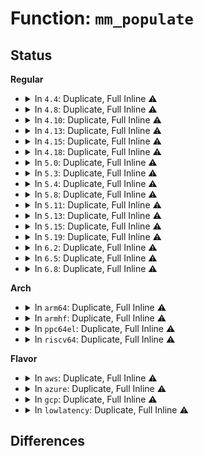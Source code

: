 # Function: <code>mm_populate</code>

## Status
<b>Regular</b>
<ul>
<li>
<details>
<summary>In <code>4.4</code>: Duplicate, Full Inline ⚠️</summary>

**Collision:** Static Duplication

**Inline:** Full

**Transformation:** False

**Instances:**

```
In arch/x86/mm/mpx.c (ffffffff81075e4c)
Location: include/linux/mm.h:1952
Inline: True
Inline callers:
  - arch/x86/mm/mpx.c:mpx_handle_bd_fault
```
```
In mm/util.c (ffffffff811ac018)
Location: include/linux/mm.h:1952
Inline: True
Inline callers:
  - mm/util.c:vm_mmap_pgoff
```
```
In mm/mlock.c (ffffffff811c3cdd)
Location: include/linux/mm.h:1952
Inline: True
Inline callers:
  - mm/mlock.c:SyS_mlockall
```
```
In mm/mmap.c (ffffffff811c6c7c)
Location: include/linux/mm.h:1952
Inline: True
Inline callers:
  - mm/mmap.c:vm_brk
  - mm/mmap.c:SyS_brk
  - mm/mmap.c:SyS_remap_file_pages
```
```
In mm/mremap.c (ffffffff811c9e57)
Location: include/linux/mm.h:1952
Inline: True
Inline callers:
  - mm/mremap.c:SyS_mremap
```
```
In ipc/shm.c (ffffffff8132b712)
Location: include/linux/mm.h:1952
Inline: True
Inline callers:
  - ipc/shm.c:do_shmat
```
</details>
</li>
<li>
<details>
<summary>In <code>4.8</code>: Duplicate, Full Inline ⚠️</summary>

**Collision:** Static Duplication

**Inline:** Full

**Transformation:** False

**Instances:**

```
In arch/x86/mm/mpx.c (ffffffff8107738c)
Location: include/linux/mm.h:2073
Inline: True
Inline callers:
  - arch/x86/mm/mpx.c:mpx_handle_bd_fault
```
```
In mm/util.c (ffffffff811c4c83)
Location: include/linux/mm.h:2073
Inline: True
Inline callers:
  - mm/util.c:vm_mmap_pgoff
```
```
In mm/mlock.c (ffffffff811dfb0b)
Location: include/linux/mm.h:2073
Inline: True
Inline callers:
  - mm/mlock.c:SyS_mlockall
```
```
In mm/mmap.c (ffffffff811e33d0)
Location: include/linux/mm.h:2073
Inline: True
Inline callers:
  - mm/mmap.c:vm_brk
  - mm/mmap.c:SyS_remap_file_pages
  - mm/mmap.c:SyS_brk
```
```
In mm/mremap.c (ffffffff811e650f)
Location: include/linux/mm.h:2073
Inline: True
Inline callers:
  - mm/mremap.c:SyS_mremap
```
```
In ipc/shm.c (ffffffff81360428)
Location: include/linux/mm.h:2073
Inline: True
Inline callers:
  - ipc/shm.c:do_shmat
```
</details>
</li>
<li>
<details>
<summary>In <code>4.10</code>: Duplicate, Full Inline ⚠️</summary>

**Collision:** Static Duplication

**Inline:** Full

**Transformation:** False

**Instances:**

```
In arch/x86/mm/mpx.c (ffffffff8107af3c)
Location: include/linux/mm.h:2059
Inline: True
Inline callers:
  - arch/x86/mm/mpx.c:mpx_handle_bd_fault
```
```
In mm/util.c (ffffffff811d4d93)
Location: include/linux/mm.h:2059
Inline: True
Inline callers:
  - mm/util.c:vm_mmap_pgoff
```
```
In mm/mlock.c (ffffffff811efa5f)
Location: include/linux/mm.h:2059
Inline: True
Inline callers:
  - mm/mlock.c:SyS_mlockall
```
```
In mm/mmap.c (ffffffff811f33b0)
Location: include/linux/mm.h:2059
Inline: True
Inline callers:
  - mm/mmap.c:vm_brk
  - mm/mmap.c:SyS_remap_file_pages
  - mm/mmap.c:SyS_brk
```
```
In mm/mremap.c (ffffffff811f67d5)
Location: include/linux/mm.h:2059
Inline: True
Inline callers:
  - mm/mremap.c:SyS_mremap
```
```
In ipc/shm.c (ffffffff81376c46)
Location: include/linux/mm.h:2059
Inline: True
Inline callers:
  - ipc/shm.c:do_shmat
```
</details>
</li>
<li>
<details>
<summary>In <code>4.13</code>: Duplicate, Full Inline ⚠️</summary>

**Collision:** Static Duplication

**Inline:** Full

**Transformation:** False

**Instances:**

```
In arch/x86/mm/mpx.c (ffffffff8107974d)
Location: include/linux/mm.h:2136
Inline: True
Inline callers:
  - arch/x86/mm/mpx.c:mpx_handle_bd_fault
```
```
In mm/util.c (ffffffff811ddbd9)
Location: include/linux/mm.h:2136
Inline: True
Inline callers:
  - mm/util.c:vm_mmap_pgoff
```
```
In mm/mlock.c (ffffffff811fa98a)
Location: include/linux/mm.h:2136
Inline: True
Inline callers:
  - mm/mlock.c:SyS_mlockall
```
```
In mm/mmap.c (ffffffff811fe1d0)
Location: include/linux/mm.h:2136
Inline: True
Inline callers:
  - mm/mmap.c:vm_brk_flags
  - mm/mmap.c:SyS_remap_file_pages
  - mm/mmap.c:SyS_brk
```
```
In mm/mremap.c (ffffffff812016e3)
Location: include/linux/mm.h:2136
Inline: True
Inline callers:
  - mm/mremap.c:SyS_mremap
```
```
In ipc/shm.c (ffffffff8138a767)
Location: include/linux/mm.h:2136
Inline: True
Inline callers:
  - ipc/shm.c:do_shmat
```
</details>
</li>
<li>
<details>
<summary>In <code>4.15</code>: Duplicate, Full Inline ⚠️</summary>

**Collision:** Static Duplication

**Inline:** Full

**Transformation:** False

**Instances:**

```
In arch/x86/mm/mpx.c (ffffffff8107f961)
Location: include/linux/mm.h:2245
Inline: True
Inline callers:
  - arch/x86/mm/mpx.c:mpx_handle_bd_fault
```
```
In mm/util.c (ffffffff811f3659)
Location: include/linux/mm.h:2245
Inline: True
Inline callers:
  - mm/util.c:vm_mmap_pgoff
```
```
In mm/mlock.c (ffffffff81212e5b)
Location: include/linux/mm.h:2245
Inline: True
Inline callers:
  - mm/mlock.c:SyS_mlockall
```
```
In mm/mmap.c (ffffffff81216780)
Location: include/linux/mm.h:2245
Inline: True
Inline callers:
  - mm/mmap.c:vm_brk_flags
  - mm/mmap.c:SyS_remap_file_pages
  - mm/mmap.c:SyS_brk
```
```
In mm/mremap.c (ffffffff8121a0a3)
Location: include/linux/mm.h:2245
Inline: True
Inline callers:
  - mm/mremap.c:SyS_mremap
```
```
In ipc/shm.c (ffffffff813af8dd)
Location: include/linux/mm.h:2245
Inline: True
Inline callers:
  - ipc/shm.c:do_shmat
```
</details>
</li>
<li>
<details>
<summary>In <code>4.18</code>: Duplicate, Full Inline ⚠️</summary>

**Collision:** Static Duplication

**Inline:** Full

**Transformation:** False

**Instances:**

```
In arch/x86/mm/mpx.c (ffffffff81082a71)
Location: include/linux/mm.h:2334
Inline: True
Inline callers:
  - arch/x86/mm/mpx.c:mpx_handle_bd_fault
```
```
In mm/util.c (ffffffff81214919)
Location: include/linux/mm.h:2334
Inline: True
Inline callers:
  - mm/util.c:vm_mmap_pgoff
```
```
In mm/mlock.c (ffffffff81233e32)
Location: include/linux/mm.h:2334
Inline: True
Inline callers:
  - mm/mlock.c:__ia32_sys_mlockall
  - mm/mlock.c:__x64_sys_mlockall
```
```
In mm/mmap.c (ffffffff81237562)
Location: include/linux/mm.h:2334
Inline: True
Inline callers:
  - mm/mmap.c:vm_brk_flags
  - mm/mmap.c:__ia32_sys_remap_file_pages
  - mm/mmap.c:__x64_sys_remap_file_pages
  - mm/mmap.c:__ia32_sys_brk
  - mm/mmap.c:__x64_sys_brk
```
```
In mm/mremap.c (ffffffff8123ba63)
Location: include/linux/mm.h:2334
Inline: True
Inline callers:
  - mm/mremap.c:__ia32_sys_mremap
  - mm/mremap.c:__x64_sys_mremap
```
```
In ipc/shm.c (ffffffff813df7a8)
Location: include/linux/mm.h:2334
Inline: True
Inline callers:
  - ipc/shm.c:do_shmat
```
</details>
</li>
<li>
<details>
<summary>In <code>5.0</code>: Duplicate, Full Inline ⚠️</summary>

**Collision:** Static Duplication

**Inline:** Full

**Transformation:** False

**Instances:**

```
In arch/x86/mm/mpx.c (ffffffff81089621)
Location: include/linux/mm.h:2407
Inline: True
Inline callers:
  - arch/x86/mm/mpx.c:mpx_handle_bd_fault
```
```
In mm/util.c (ffffffff812277f9)
Location: include/linux/mm.h:2407
Inline: True
Inline callers:
  - mm/util.c:vm_mmap_pgoff
```
```
In mm/mlock.c (ffffffff81247402)
Location: include/linux/mm.h:2407
Inline: True
Inline callers:
  - mm/mlock.c:__ia32_sys_mlockall
  - mm/mlock.c:__x64_sys_mlockall
```
```
In mm/mmap.c (ffffffff8124ae32)
Location: include/linux/mm.h:2407
Inline: True
Inline callers:
  - mm/mmap.c:vm_brk_flags
  - mm/mmap.c:__ia32_sys_remap_file_pages
  - mm/mmap.c:__x64_sys_remap_file_pages
  - mm/mmap.c:__ia32_sys_brk
  - mm/mmap.c:__x64_sys_brk
```
```
In mm/mremap.c (ffffffff8124fe60)
Location: include/linux/mm.h:2407
Inline: True
Inline callers:
  - mm/mremap.c:__ia32_sys_mremap
  - mm/mremap.c:__x64_sys_mremap
```
```
In ipc/shm.c (ffffffff813f9ee4)
Location: include/linux/mm.h:2407
Inline: True
Inline callers:
  - ipc/shm.c:do_shmat
```
</details>
</li>
<li>
<details>
<summary>In <code>5.3</code>: Duplicate, Full Inline ⚠️</summary>

**Collision:** Static Duplication

**Inline:** Full

**Transformation:** False

**Instances:**

```
In arch/x86/mm/mpx.c (ffffffff8108d763)
Location: include/linux/mm.h:2402
Inline: True
Inline callers:
  - arch/x86/mm/mpx.c:mpx_handle_bd_fault
```
```
In mm/util.c (ffffffff8123759b)
Location: include/linux/mm.h:2402
Inline: True
Inline callers:
  - mm/util.c:vm_mmap_pgoff
```
```
In mm/mlock.c (ffffffff81259630)
Location: include/linux/mm.h:2402
Inline: True
Inline callers:
  - mm/mlock.c:__ia32_sys_mlockall
  - mm/mlock.c:__x64_sys_mlockall
```
```
In mm/mmap.c (ffffffff8125d1f3)
Location: include/linux/mm.h:2402
Inline: True
Inline callers:
  - mm/mmap.c:vm_brk_flags
  - mm/mmap.c:__ia32_sys_remap_file_pages
  - mm/mmap.c:__x64_sys_remap_file_pages
  - mm/mmap.c:__ia32_sys_brk
  - mm/mmap.c:__x64_sys_brk
```
```
In mm/mremap.c (ffffffff81261f8f)
Location: include/linux/mm.h:2402
Inline: True
Inline callers:
  - mm/mremap.c:__ia32_sys_mremap
  - mm/mremap.c:__x64_sys_mremap
```
```
In ipc/shm.c (ffffffff8142642e)
Location: include/linux/mm.h:2402
Inline: True
Inline callers:
  - ipc/shm.c:do_shmat
```
</details>
</li>
<li>
<details>
<summary>In <code>5.4</code>: Duplicate, Full Inline ⚠️</summary>

**Collision:** Static Duplication

**Inline:** Full

**Transformation:** False

**Instances:**

```
In arch/x86/mm/mpx.c (ffffffff8108e3c3)
Location: include/linux/mm.h:2376
Inline: True
Inline callers:
  - arch/x86/mm/mpx.c:mpx_handle_bd_fault
```
```
In mm/util.c (ffffffff812457eb)
Location: include/linux/mm.h:2376
Inline: True
Inline callers:
  - mm/util.c:vm_mmap_pgoff
```
```
In mm/mlock.c (ffffffff81267b00)
Location: include/linux/mm.h:2376
Inline: True
Inline callers:
  - mm/mlock.c:__ia32_sys_mlockall
  - mm/mlock.c:__x64_sys_mlockall
```
```
In mm/mmap.c (ffffffff8126b9c3)
Location: include/linux/mm.h:2376
Inline: True
Inline callers:
  - mm/mmap.c:vm_brk_flags
  - mm/mmap.c:__ia32_sys_remap_file_pages
  - mm/mmap.c:__x64_sys_remap_file_pages
  - mm/mmap.c:__ia32_sys_brk
  - mm/mmap.c:__x64_sys_brk
```
```
In mm/mremap.c (ffffffff8127075f)
Location: include/linux/mm.h:2376
Inline: True
Inline callers:
  - mm/mremap.c:__ia32_sys_mremap
  - mm/mremap.c:__x64_sys_mremap
```
```
In ipc/shm.c (ffffffff8144017e)
Location: include/linux/mm.h:2376
Inline: True
Inline callers:
  - ipc/shm.c:do_shmat
```
</details>
</li>
<li>
<details>
<summary>In <code>5.8</code>: Duplicate, Full Inline ⚠️</summary>

**Collision:** Static Duplication

**Inline:** Full

**Transformation:** False

**Instances:**

```
In mm/util.c (ffffffff8127351b)
Location: include/linux/mm.h:2624
Inline: True
Inline callers:
  - mm/util.c:vm_mmap_pgoff
```
```
In mm/mlock.c (ffffffff81297c77)
Location: include/linux/mm.h:2624
Inline: True
Inline callers:
  - mm/mlock.c:__do_sys_mlockall
```
```
In mm/mmap.c (ffffffff8129b803)
Location: include/linux/mm.h:2624
Inline: True
Inline callers:
  - mm/mmap.c:vm_brk_flags
  - mm/mmap.c:__do_sys_remap_file_pages
  - mm/mmap.c:__do_sys_brk
```
```
In mm/mremap.c (ffffffff812a11d1)
Location: include/linux/mm.h:2624
Inline: True
Inline callers:
  - mm/mremap.c:__do_sys_mremap
```
```
In ipc/shm.c (ffffffff81490f27)
Location: include/linux/mm.h:2624
Inline: True
Inline callers:
  - ipc/shm.c:do_shmat
```
</details>
</li>
<li>
<details>
<summary>In <code>5.11</code>: Duplicate, Full Inline ⚠️</summary>

**Collision:** Static Duplication

**Inline:** Full

**Transformation:** False

**Instances:**

```
In mm/util.c (ffffffff8127dc8f)
Location: include/linux/mm.h:2624
Inline: True
Inline callers:
  - mm/util.c:vm_mmap_pgoff
```
```
In mm/mlock.c (ffffffff812a2d61)
Location: include/linux/mm.h:2624
Inline: True
Inline callers:
  - mm/mlock.c:__do_sys_mlockall
```
```
In mm/mmap.c (ffffffff812a69f4)
Location: include/linux/mm.h:2624
Inline: True
Inline callers:
  - mm/mmap.c:vm_brk_flags
  - mm/mmap.c:__do_sys_remap_file_pages
  - mm/mmap.c:__do_sys_brk
```
```
In mm/mremap.c (ffffffff812ac8ef)
Location: include/linux/mm.h:2624
Inline: True
Inline callers:
  - mm/mremap.c:__do_sys_mremap
```
```
In ipc/shm.c (ffffffff814ae6d2)
Location: include/linux/mm.h:2624
Inline: True
Inline callers:
  - ipc/shm.c:do_shmat
```
</details>
</li>
<li>
<details>
<summary>In <code>5.13</code>: Duplicate, Full Inline ⚠️</summary>

**Collision:** Static Duplication

**Inline:** Full

**Transformation:** False

**Instances:**

```
In mm/util.c (ffffffff81282e5c)
Location: include/linux/mm.h:2620
Inline: True
Inline callers:
  - mm/util.c:vm_mmap_pgoff
```
```
In mm/mlock.c (ffffffff812a85db)
Location: include/linux/mm.h:2620
Inline: True
Inline callers:
  - mm/mlock.c:__do_sys_mlockall
```
```
In mm/mmap.c (ffffffff812ac9a1)
Location: include/linux/mm.h:2620
Inline: True
Inline callers:
  - mm/mmap.c:vm_brk_flags
  - mm/mmap.c:__do_sys_remap_file_pages
  - mm/mmap.c:__do_sys_brk
```
```
In mm/mremap.c (ffffffff812b1bee)
Location: include/linux/mm.h:2620
Inline: True
Inline callers:
  - mm/mremap.c:__do_sys_mremap
```
```
In ipc/shm.c (ffffffff814b44f9)
Location: include/linux/mm.h:2620
Inline: True
Inline callers:
  - ipc/shm.c:do_shmat
```
</details>
</li>
<li>
<details>
<summary>In <code>5.15</code>: Duplicate, Full Inline ⚠️</summary>

**Collision:** Static Duplication

**Inline:** Full

**Transformation:** False

**Instances:**

```
In mm/util.c (ffffffff812c0f44)
Location: include/linux/mm.h:2650
Inline: True
Inline callers:
  - mm/util.c:vm_mmap_pgoff
```
```
In mm/mlock.c (ffffffff812e9c22)
Location: include/linux/mm.h:2650
Inline: True
Inline callers:
  - mm/mlock.c:__do_sys_mlockall
```
```
In mm/mmap.c (ffffffff812ee0ed)
Location: include/linux/mm.h:2650
Inline: True
Inline callers:
  - mm/mmap.c:vm_brk_flags
  - mm/mmap.c:__do_sys_remap_file_pages
  - mm/mmap.c:__do_sys_brk
```
```
In mm/mremap.c (ffffffff812f37ba)
Location: include/linux/mm.h:2650
Inline: True
Inline callers:
  - mm/mremap.c:__do_sys_mremap
```
```
In ipc/shm.c (ffffffff8150cb9c)
Location: include/linux/mm.h:2650
Inline: True
Inline callers:
  - ipc/shm.c:do_shmat
```
</details>
</li>
<li>
<details>
<summary>In <code>5.19</code>: Duplicate, Full Inline ⚠️</summary>

**Collision:** Static Duplication

**Inline:** Full

**Transformation:** False

**Instances:**

```
In mm/util.c (ffffffff8131dd9e)
Location: include/linux/mm.h:2729
Inline: True
Inline callers:
  - mm/util.c:vm_mmap_pgoff
```
```
In mm/mlock.c (ffffffff8134a023)
Location: include/linux/mm.h:2729
Inline: True
Inline callers:
  - mm/mlock.c:__do_sys_mlockall
```
```
In mm/mmap.c (ffffffff813514e3)
Location: include/linux/mm.h:2729
Inline: True
Inline callers:
  - mm/mmap.c:vm_brk_flags
  - mm/mmap.c:__do_sys_remap_file_pages
  - mm/mmap.c:__do_sys_brk
```
```
In mm/mremap.c (ffffffff81357781)
Location: include/linux/mm.h:2729
Inline: True
Inline callers:
  - mm/mremap.c:__do_sys_mremap
```
```
In ipc/shm.c (ffffffff8159eb02)
Location: include/linux/mm.h:2729
Inline: True
Inline callers:
  - ipc/shm.c:do_shmat
```
</details>
</li>
<li>
<details>
<summary>In <code>6.2</code>: Duplicate, Full Inline ⚠️</summary>

**Collision:** Static Duplication

**Inline:** Full

**Transformation:** False

**Instances:**

```
In mm/util.c (ffffffff8139189b)
Location: include/linux/mm.h:2899
Inline: True
Inline callers:
  - mm/util.c:vm_mmap_pgoff
```
```
In mm/mlock.c (ffffffff813c2b15)
Location: include/linux/mm.h:2899
Inline: True
Inline callers:
  - mm/mlock.c:__do_sys_mlockall
```
```
In mm/mmap.c (ffffffff813cb061)
Location: include/linux/mm.h:2899
Inline: True
Inline callers:
  - mm/mmap.c:vm_brk_flags
  - mm/mmap.c:__do_sys_remap_file_pages
  - mm/mmap.c:__do_sys_brk
```
```
In mm/mremap.c (ffffffff813d1ca9)
Location: include/linux/mm.h:2899
Inline: True
Inline callers:
  - mm/mremap.c:__do_sys_mremap
```
```
In ipc/shm.c (ffffffff816481b9)
Location: include/linux/mm.h:2899
Inline: True
Inline callers:
  - ipc/shm.c:do_shmat
```
</details>
</li>
<li>
<details>
<summary>In <code>6.5</code>: Duplicate, Full Inline ⚠️</summary>

**Collision:** Static Duplication

**Inline:** Full

**Transformation:** False

**Instances:**

```
In mm/util.c (ffffffff813c4285)
Location: include/linux/mm.h:3210
Inline: True
Inline callers:
  - mm/util.c:vm_mmap_pgoff
```
```
In mm/mlock.c (ffffffff813f7db1)
Location: include/linux/mm.h:3210
Inline: True
Inline callers:
  - mm/mlock.c:__do_sys_mlockall
```
```
In mm/mmap.c (ffffffff813ff2b7)
Location: include/linux/mm.h:3210
Inline: True
Inline callers:
  - mm/mmap.c:vm_brk_flags
  - mm/mmap.c:__do_sys_remap_file_pages
  - mm/mmap.c:__do_sys_brk
```
```
In mm/mremap.c (ffffffff81406978)
Location: include/linux/mm.h:3210
Inline: True
Inline callers:
  - mm/mremap.c:__do_sys_mremap
```
```
In ipc/shm.c (ffffffff816806fa)
Location: include/linux/mm.h:3210
Inline: True
Inline callers:
  - ipc/shm.c:do_shmat
```
</details>
</li>
<li>
<details>
<summary>In <code>6.8</code>: Duplicate, Full Inline ⚠️</summary>

**Collision:** Static Duplication

**Inline:** Full

**Transformation:** False

**Instances:**

```
In mm/util.c (ffffffff813eee39)
Location: include/linux/mm.h:3388
Inline: True
Inline callers:
  - mm/util.c:vm_mmap_pgoff
```
```
In mm/mlock.c (ffffffff81423981)
Location: include/linux/mm.h:3388
Inline: True
Inline callers:
  - mm/mlock.c:__do_sys_mlockall
```
```
In mm/mmap.c (ffffffff8142b7f9)
Location: include/linux/mm.h:3388
Inline: True
Inline callers:
  - mm/mmap.c:vm_brk_flags
  - mm/mmap.c:__do_sys_remap_file_pages
  - mm/mmap.c:__do_sys_brk
```
```
In mm/mremap.c (ffffffff81433087)
Location: include/linux/mm.h:3388
Inline: True
Inline callers:
  - mm/mremap.c:__do_sys_mremap
```
```
In ipc/shm.c (ffffffff816bcb19)
Location: include/linux/mm.h:3388
Inline: True
Inline callers:
  - ipc/shm.c:do_shmat
```
</details>
</li>
</ul>
<b>Arch</b>
<ul>
<li>
<details>
<summary>In <code>arm64</code>: Duplicate, Full Inline ⚠️</summary>

**Collision:** Static Duplication

**Inline:** Full

**Transformation:** False

**Instances:**

```
In mm/util.c (ffff8000102d8d3c)
Location: include/linux/mm.h:2376
Inline: True
Inline callers:
  - mm/util.c:vm_mmap_pgoff
```
```
In mm/mlock.c (ffff8000102fec28)
Location: include/linux/mm.h:2376
Inline: True
Inline callers:
  - mm/mlock.c:__arm64_sys_mlockall
```
```
In mm/mmap.c (ffff80001030310c)
Location: include/linux/mm.h:2376
Inline: True
Inline callers:
  - mm/mmap.c:vm_brk_flags
  - mm/mmap.c:__arm64_sys_remap_file_pages
  - mm/mmap.c:__arm64_sys_brk
```
```
In mm/mremap.c (ffff800010306a88)
Location: include/linux/mm.h:2376
Inline: True
Inline callers:
  - mm/mremap.c:__arm64_sys_mremap
```
```
In ipc/shm.c (ffff80001052895c)
Location: include/linux/mm.h:2376
Inline: True
Inline callers:
  - ipc/shm.c:do_shmat
```
</details>
</li>
<li>
<details>
<summary>In <code>armhf</code>: Duplicate, Full Inline ⚠️</summary>

**Collision:** Static Duplication

**Inline:** Full

**Transformation:** False

**Instances:**

```
In mm/util.c (c04fff84)
Location: include/linux/mm.h:2376
Inline: True
Inline callers:
  - mm/util.c:vm_mmap_pgoff
```
```
In mm/mlock.c (c051dcac)
Location: include/linux/mm.h:2376
Inline: True
Inline callers:
  - mm/mlock.c:__se_sys_mlockall
```
```
In mm/mmap.c (c05217ac)
Location: include/linux/mm.h:2376
Inline: True
Inline callers:
  - mm/mmap.c:vm_brk_flags
  - mm/mmap.c:__se_sys_remap_file_pages
  - mm/mmap.c:__se_sys_brk
```
```
In mm/mremap.c (c0524954)
Location: include/linux/mm.h:2376
Inline: True
Inline callers:
  - mm/mremap.c:__se_sys_mremap
```
```
In ipc/shm.c (c06e1e34)
Location: include/linux/mm.h:2376
Inline: True
Inline callers:
  - ipc/shm.c:do_shmat
```
</details>
</li>
<li>
<details>
<summary>In <code>ppc64el</code>: Duplicate, Full Inline ⚠️</summary>

**Collision:** Static Duplication

**Inline:** Full

**Transformation:** False

**Instances:**

```
In mm/util.c (c000000000398890)
Location: include/linux/mm.h:2376
Inline: True
Inline callers:
  - mm/util.c:vm_mmap_pgoff
```
```
In mm/mlock.c (c0000000003ca844)
Location: include/linux/mm.h:2376
Inline: True
Inline callers:
  - mm/mlock.c:__se_sys_mlockall
```
```
In mm/mmap.c (c0000000003cfa30)
Location: include/linux/mm.h:2376
Inline: True
Inline callers:
  - mm/mmap.c:vm_brk_flags
  - mm/mmap.c:__se_sys_remap_file_pages
  - mm/mmap.c:__se_sys_brk
```
```
In mm/mremap.c (c0000000003d496c)
Location: include/linux/mm.h:2376
Inline: True
Inline callers:
  - mm/mremap.c:__se_sys_mremap
```
```
In ipc/shm.c (c000000000673470)
Location: include/linux/mm.h:2376
Inline: True
Inline callers:
  - ipc/shm.c:do_shmat
```
</details>
</li>
<li>
<details>
<summary>In <code>riscv64</code>: Duplicate, Full Inline ⚠️</summary>

**Collision:** Static Duplication

**Inline:** Full

**Transformation:** False

**Instances:**

```
In mm/util.c (ffffffe0001f31fa)
Location: include/linux/mm.h:2376
Inline: True
Inline callers:
  - mm/util.c:vm_mmap_pgoff
```
```
In mm/mlock.c (ffffffe00020cf04)
Location: include/linux/mm.h:2376
Inline: True
Inline callers:
  - mm/mlock.c:__se_sys_mlockall
```
```
In mm/mmap.c (ffffffe00020fd52)
Location: include/linux/mm.h:2376
Inline: True
Inline callers:
  - mm/mmap.c:vm_brk_flags
  - mm/mmap.c:__se_sys_remap_file_pages
  - mm/mmap.c:__se_sys_brk
```
```
In mm/mremap.c (ffffffe00021213e)
Location: include/linux/mm.h:2376
Inline: True
Inline callers:
  - mm/mremap.c:__se_sys_mremap
```
```
In ipc/shm.c (ffffffe00038bf90)
Location: include/linux/mm.h:2376
Inline: True
Inline callers:
  - ipc/shm.c:do_shmat
```
</details>
</li>
</ul>
<b>Flavor</b>
<ul>
<li>
<details>
<summary>In <code>aws</code>: Duplicate, Full Inline ⚠️</summary>

**Collision:** Static Duplication

**Inline:** Full

**Transformation:** False

**Instances:**

```
In arch/x86/mm/mpx.c (ffffffff8108d383)
Location: include/linux/mm.h:2376
Inline: True
Inline callers:
  - arch/x86/mm/mpx.c:mpx_handle_bd_fault
```
```
In mm/util.c (ffffffff8123de3b)
Location: include/linux/mm.h:2376
Inline: True
Inline callers:
  - mm/util.c:vm_mmap_pgoff
```
```
In mm/mlock.c (ffffffff81260150)
Location: include/linux/mm.h:2376
Inline: True
Inline callers:
  - mm/mlock.c:__ia32_sys_mlockall
  - mm/mlock.c:__x64_sys_mlockall
```
```
In mm/mmap.c (ffffffff81264013)
Location: include/linux/mm.h:2376
Inline: True
Inline callers:
  - mm/mmap.c:vm_brk_flags
  - mm/mmap.c:__ia32_sys_remap_file_pages
  - mm/mmap.c:__x64_sys_remap_file_pages
  - mm/mmap.c:__ia32_sys_brk
  - mm/mmap.c:__x64_sys_brk
```
```
In mm/mremap.c (ffffffff81268daf)
Location: include/linux/mm.h:2376
Inline: True
Inline callers:
  - mm/mremap.c:__ia32_sys_mremap
  - mm/mremap.c:__x64_sys_mremap
```
```
In ipc/shm.c (ffffffff8143875e)
Location: include/linux/mm.h:2376
Inline: True
Inline callers:
  - ipc/shm.c:do_shmat
```
</details>
</li>
<li>
<details>
<summary>In <code>azure</code>: Duplicate, Full Inline ⚠️</summary>

**Collision:** Static Duplication

**Inline:** Full

**Transformation:** False

**Instances:**

```
In arch/x86/mm/mpx.c (ffffffff8107beb3)
Location: include/linux/mm.h:2376
Inline: True
Inline callers:
  - arch/x86/mm/mpx.c:mpx_handle_bd_fault
```
```
In mm/util.c (ffffffff81230e3b)
Location: include/linux/mm.h:2376
Inline: True
Inline callers:
  - mm/util.c:vm_mmap_pgoff
```
```
In mm/mlock.c (ffffffff81252570)
Location: include/linux/mm.h:2376
Inline: True
Inline callers:
  - mm/mlock.c:__ia32_sys_mlockall
  - mm/mlock.c:__x64_sys_mlockall
```
```
In mm/mmap.c (ffffffff81256433)
Location: include/linux/mm.h:2376
Inline: True
Inline callers:
  - mm/mmap.c:vm_brk_flags
  - mm/mmap.c:__ia32_sys_remap_file_pages
  - mm/mmap.c:__x64_sys_remap_file_pages
  - mm/mmap.c:__ia32_sys_brk
  - mm/mmap.c:__x64_sys_brk
```
```
In mm/mremap.c (ffffffff8125b09f)
Location: include/linux/mm.h:2376
Inline: True
Inline callers:
  - mm/mremap.c:__ia32_sys_mremap
  - mm/mremap.c:__x64_sys_mremap
```
```
In ipc/shm.c (ffffffff814291ce)
Location: include/linux/mm.h:2376
Inline: True
Inline callers:
  - ipc/shm.c:do_shmat
```
</details>
</li>
<li>
<details>
<summary>In <code>gcp</code>: Duplicate, Full Inline ⚠️</summary>

**Collision:** Static Duplication

**Inline:** Full

**Transformation:** False

**Instances:**

```
In arch/x86/mm/mpx.c (ffffffff8108d333)
Location: include/linux/mm.h:2376
Inline: True
Inline callers:
  - arch/x86/mm/mpx.c:mpx_handle_bd_fault
```
```
In mm/util.c (ffffffff8123bbdb)
Location: include/linux/mm.h:2376
Inline: True
Inline callers:
  - mm/util.c:vm_mmap_pgoff
```
```
In mm/mlock.c (ffffffff8125def0)
Location: include/linux/mm.h:2376
Inline: True
Inline callers:
  - mm/mlock.c:__ia32_sys_mlockall
  - mm/mlock.c:__x64_sys_mlockall
```
```
In mm/mmap.c (ffffffff81261db3)
Location: include/linux/mm.h:2376
Inline: True
Inline callers:
  - mm/mmap.c:vm_brk_flags
  - mm/mmap.c:__ia32_sys_remap_file_pages
  - mm/mmap.c:__x64_sys_remap_file_pages
  - mm/mmap.c:__ia32_sys_brk
  - mm/mmap.c:__x64_sys_brk
```
```
In mm/mremap.c (ffffffff81266b4f)
Location: include/linux/mm.h:2376
Inline: True
Inline callers:
  - mm/mremap.c:__ia32_sys_mremap
  - mm/mremap.c:__x64_sys_mremap
```
```
In ipc/shm.c (ffffffff814348fe)
Location: include/linux/mm.h:2376
Inline: True
Inline callers:
  - ipc/shm.c:do_shmat
```
</details>
</li>
<li>
<details>
<summary>In <code>lowlatency</code>: Duplicate, Full Inline ⚠️</summary>

**Collision:** Static Duplication

**Inline:** Full

**Transformation:** False

**Instances:**

```
In arch/x86/mm/mpx.c (ffffffff8108f6d7)
Location: include/linux/mm.h:2376
Inline: True
Inline callers:
  - arch/x86/mm/mpx.c:mpx_handle_bd_fault
```
```
In mm/util.c (ffffffff8124b2eb)
Location: include/linux/mm.h:2376
Inline: True
Inline callers:
  - mm/util.c:vm_mmap_pgoff
```
```
In mm/mlock.c (ffffffff8126d8d0)
Location: include/linux/mm.h:2376
Inline: True
Inline callers:
  - mm/mlock.c:__ia32_sys_mlockall
  - mm/mlock.c:__x64_sys_mlockall
```
```
In mm/mmap.c (ffffffff81271773)
Location: include/linux/mm.h:2376
Inline: True
Inline callers:
  - mm/mmap.c:vm_brk_flags
  - mm/mmap.c:__ia32_sys_remap_file_pages
  - mm/mmap.c:__x64_sys_remap_file_pages
  - mm/mmap.c:__ia32_sys_brk
  - mm/mmap.c:__x64_sys_brk
```
```
In mm/mremap.c (ffffffff812764ef)
Location: include/linux/mm.h:2376
Inline: True
Inline callers:
  - mm/mremap.c:__ia32_sys_mremap
  - mm/mremap.c:__x64_sys_mremap
```
```
In ipc/shm.c (ffffffff8144ba49)
Location: include/linux/mm.h:2376
Inline: True
Inline callers:
  - ipc/shm.c:do_shmat
```
</details>
</li>
</ul>

## Differences
